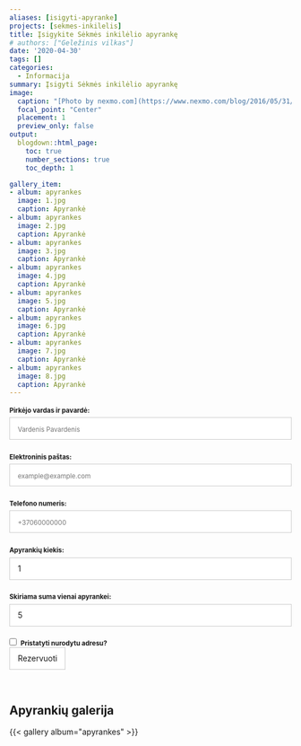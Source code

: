 ```yaml
---
aliases: [isigyti-apyranke]
projects: [sekmes-inkilelis]
title: Įsigykite Sėkmės inkilėlio apyrankę
# authors: ["Geležinis vilkas"]
date: '2020-04-30'
tags: []
categories:
  - Informacija
summary: Įsigyti Sėkmės inkilėlio apyrankę
image:
  caption: "[Photo by nexmo.com](https://www.nexmo.com/blog/2016/05/31/building-sms-google-sheets-application-aws-lambda-dr)"
  focal_point: "Center"
  placement: 1
  preview_only: false
output:
  blogdown::html_page:
    toc: true
    number_sections: true
    toc_depth: 1

gallery_item:
- album: apyrankes
  image: 1.jpg
  caption: Apyrankė
- album: apyrankes
  image: 2.jpg
  caption: Apyrankė
- album: apyrankes
  image: 3.jpg
  caption: Apyrankė
- album: apyrankes
  image: 4.jpg
  caption: Apyrankė
- album: apyrankes
  image: 5.jpg
  caption: Apyrankė
- album: apyrankes
  image: 6.jpg
  caption: Apyrankė
- album: apyrankes
  image: 7.jpg
  caption: Apyrankė
- album: apyrankes
  image: 8.jpg
  caption: Apyrankė
---
```


<form id="fsr-frm" name="apyrankiu-reservation-form" accept-charset="utf-8" method="POST" data-netlify-recaptcha="true" netlify data-netlify="true" action="/informacija/rezervacija-privatiems">
  <fieldset id="fsr-frm-inputs-reservation">
    <label for="full-name">Pirkėjo vardas ir pavardė:</label>
    <input type="text" name="pirkejo-vardas" id="full-name" placeholder="Vardenis Pavardenis" required="true">
    <label for="email-address">Elektroninis paštas:</label>
    <input type="email" name="kontaktiniai-duomenys" id="kontaktiniai-duomenys" placeholder="example@example.com" required="true">
    <label for="phone-number">Telefono numeris:</label>
    <input type="tel" name="phone-number" id="phone-number" placeholder="+37060000000" required="false">
    <label for="apyrankiu-kiekis">Apyrankių kiekis:</label>
    <input type="number" name="apyrankiu-kiekis" id="apyrankiu-kiekis" required="true" value="1" min="1" max="10"></input>
    <label for="skiriama-suma">Skiriama suma vienai apyrankei:</label>
    <input type="number" name="skiriama-suma" id="skiriama-suma" value="5" min="5" max="10"></input>
    <input type="checkbox" class="foo" id="pristatyti" name="pristatyti" value="pristatyti"><b class="pka">Pristatyti nurodytu adresu?</b></input>
    <label class="adresas" for="pristatymo-adresas">Pristatymo adresas:</label>
    <textarea class="adresas" rows="2" name="pristatymo-adresas" id="pristatymo-adresas" placeholder="Kur pristatyti inkiliuką..."></textarea>
    <input type="hidden" name="_subject" id="email-subject" value="Sėkmės inkilėlio apyrankių rezervacija">
  </fieldset>

  <div data-netlify-recaptcha="true"></div>
  
  <input type="submit" value="Rezervuoti" />
</form>
<style>/* reset */
#fsr-frm input,
#fsr-frm select,
#fsr-frm textarea,
#fsr-frm fieldset,
#fsr-frm optgroup,
#fsr-frm label,
#fsr-frm #card-element:disabled {
  font-family: inherit;
  font-size: 100%;
  color: inherit;
  border: none;
  border-radius: 0;
  display: block;
  width: 100%;
  padding: 0;
  margin: 0;
  -webkit-appearance: none;
  -moz-appearance: none;
}
#fsr-frm label,
#fsr-frm legend,
#fsr-frm ::placeholder {
  font-size: .825em;
  margin-bottom: .5em;
  padding-top: .2em;
  display: flex;
  align-items: baseline;
}
/* border, padding, margin, width */
#fsr-frm input,
#fsr-frm select,
#fsr-frm textarea,
#fsr-frm #card-element {
  border: 1px solid rgba(0,0,0,0.2);
  background-color: rgba(255,255,255,0.9);
  padding: .75em 1em;
  margin-bottom: 1.5em;
}
#fsr-frm input:focus,
#fsr-frm select:focus,
#fsr-frm textarea:focus {
  background-color: white;
  outline-style: solid;
  outline-width: thin;
  outline-color: gray;
  outline-offset: -1px;
}
#fsr-frm [type="text"],
#fsr-frm [type="email"] {
  width: 100%;
}
#fsr-frm [type="button"],
#fsr-frm [type="submit"],
#fsr-frm [type="reset"] {
  width: auto;
  cursor: pointer;
  -webkit-appearance: button;
  -moz-appearance: button;
  appearance: button;
}
#fsr-frm [type="button"]:focus,
#fsr-frm [type="submit"]:focus,
#fsr-frm [type="reset"]:focus {
  outline: none;
}
#fsr-frm [type="submit"],
#fsr-frm [type="reset"] {
  margin-bottom: 0;
}
#fsr-frm select {
  text-transform: none;
}
#fsr-frm [type="checkbox"] {
  -webkit-appearance: checkbox;
  -moz-appearance: checkbox;
  appearance: checkbox;
  display: inline-block;
  width: auto;
  margin: 0 .5em 0 0;
}
#fsr-frm [type="checkbox"] {
  -webkit-appearance: checkbox;
  -moz-appearance: checkbox;
  appearance: checkbox;
  display: inline-block;
  width: auto;
  background: red;
  margin: 0 .5em 0 0;
}
#fsr-frm [type="radio"] {
  -webkit-appearance: radio;
  -moz-appearance: radio;
  appearance: radio;
}
/* address, locale */
#fsr-frm fieldset.locale input[name="city"],
#fsr-frm fieldset.locale select[name="state"],
#fsr-frm fieldset.locale input[name="city"] {
  width: 52%;
}
#fsr-frm fieldset.locale select[name="state"],
#fsr-frm fieldset.locale input[name="city"],
#fsr-frm fieldset.locale select[name="state"] {
  margin-right: 3%;
}
#fsr-frm  label {
  font-weight: bolder;
}
.pka {
  font-size: .825em;
}
.foo ~ div {
  display: none;
}
.foo:checked ~ div {
  display: initial;
}
.pka {
  font-size: .825em;
}
#pirkejas-kitas-asmuo.foo ~ .savininkas {
  display: none;
}
#pirkejas-kitas-asmuo.foo:checked ~ .savininkas {
  display: initial;
}
#pristatyti.foo ~ .adresas {
  display: none;
}
#pristatyti.foo:checked ~ .adresas {
  display: initial;
}
</style>
</br>

## Apyrankių galerija

{{< gallery album="apyrankes" >}}

<style>
  .gallery {
  margin: 0.5em -4px 1.5em -4px;
  font-size: 0;
}

a[data-fancybox] {
  text-decoration: none;
  cursor: zoom-in;
}

.gallery a[data-fancybox] img {
  height: 100px;
  width: auto;
  max-width: inherit;
  display: inherit;
  margin: 0;
  padding: 4px;
  box-shadow: none;
  vertical-align: inherit;
}

.fancybox-caption {
  font-size: 1rem;
  line-height: 1.5rem;
  text-align: center;
}
</style>
